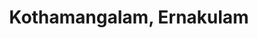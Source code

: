 ---
title: Kothamangalam, Ernakulam
url: /kothamangalam-ernakulam/
latitude: 10.005
longitude: 76.604
---